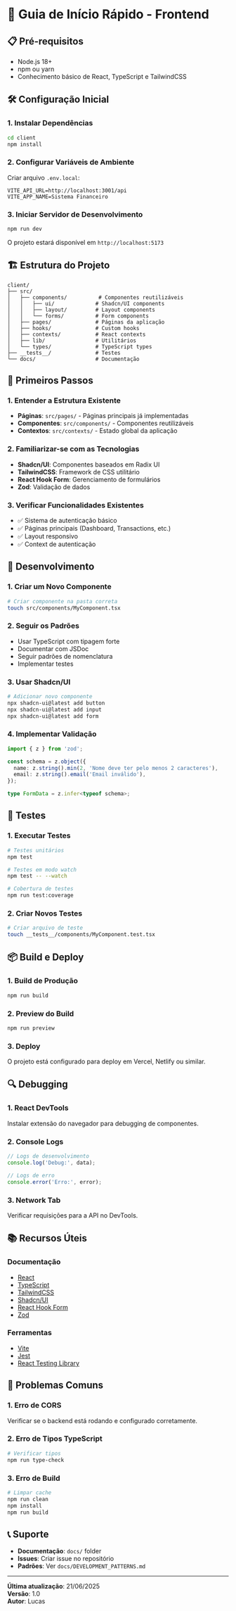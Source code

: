 # 🚀 Guia de Início Rápido - Frontend

## 📋 Pré-requisitos

- Node.js 18+ 
- npm ou yarn
- Conhecimento básico de React, TypeScript e TailwindCSS

## 🛠️ Configuração Inicial

### 1. Instalar Dependências

```bash
cd client
npm install
```

### 2. Configurar Variáveis de Ambiente

Criar arquivo `.env.local`:

```env
VITE_API_URL=http://localhost:3001/api
VITE_APP_NAME=Sistema Financeiro
```

### 3. Iniciar Servidor de Desenvolvimento

```bash
npm run dev
```

O projeto estará disponível em `http://localhost:5173`

## 🏗️ Estrutura do Projeto

```
client/
├── src/
│   ├── components/          # Componentes reutilizáveis
│   │   ├── ui/             # Shadcn/UI components
│   │   ├── layout/         # Layout components
│   │   └── forms/          # Form components
│   ├── pages/              # Páginas da aplicação
│   ├── hooks/              # Custom hooks
│   ├── contexts/           # React contexts
│   ├── lib/                # Utilitários
│   └── types/              # TypeScript types
├── __tests__/              # Testes
└── docs/                   # Documentação
```

## 🎯 Primeiros Passos

### 1. Entender a Estrutura Existente

- **Páginas**: `src/pages/` - Páginas principais já implementadas
- **Componentes**: `src/components/` - Componentes reutilizáveis
- **Contextos**: `src/contexts/` - Estado global da aplicação

### 2. Familiarizar-se com as Tecnologias

- **Shadcn/UI**: Componentes baseados em Radix UI
- **TailwindCSS**: Framework de CSS utilitário
- **React Hook Form**: Gerenciamento de formulários
- **Zod**: Validação de dados

### 3. Verificar Funcionalidades Existentes

- ✅ Sistema de autenticação básico
- ✅ Páginas principais (Dashboard, Transactions, etc.)
- ✅ Layout responsivo
- ✅ Context de autenticação

## 🔧 Desenvolvimento

### 1. Criar um Novo Componente

```bash
# Criar componente na pasta correta
touch src/components/MyComponent.tsx
```

### 2. Seguir os Padrões

- Usar TypeScript com tipagem forte
- Documentar com JSDoc
- Seguir padrões de nomenclatura
- Implementar testes

### 3. Usar Shadcn/UI

```bash
# Adicionar novo componente
npx shadcn-ui@latest add button
npx shadcn-ui@latest add input
npx shadcn-ui@latest add form
```

### 4. Implementar Validação

```typescript
import { z } from 'zod';

const schema = z.object({
  name: z.string().min(2, 'Nome deve ter pelo menos 2 caracteres'),
  email: z.string().email('Email inválido'),
});

type FormData = z.infer<typeof schema>;
```

## 🧪 Testes

### 1. Executar Testes

```bash
# Testes unitários
npm test

# Testes em modo watch
npm test -- --watch

# Cobertura de testes
npm run test:coverage
```

### 2. Criar Novos Testes

```bash
# Criar arquivo de teste
touch __tests__/components/MyComponent.test.tsx
```

## 📦 Build e Deploy

### 1. Build de Produção

```bash
npm run build
```

### 2. Preview do Build

```bash
npm run preview
```

### 3. Deploy

O projeto está configurado para deploy em Vercel, Netlify ou similar.

## 🔍 Debugging

### 1. React DevTools

Instalar extensão do navegador para debugging de componentes.

### 2. Console Logs

```typescript
// Logs de desenvolvimento
console.log('Debug:', data);

// Logs de erro
console.error('Erro:', error);
```

### 3. Network Tab

Verificar requisições para a API no DevTools.

## 📚 Recursos Úteis

### Documentação
- [React](https://react.dev/)
- [TypeScript](https://www.typescriptlang.org/)
- [TailwindCSS](https://tailwindcss.com/)
- [Shadcn/UI](https://ui.shadcn.com/)
- [React Hook Form](https://react-hook-form.com/)
- [Zod](https://zod.dev/)

### Ferramentas
- [Vite](https://vitejs.dev/)
- [Jest](https://jestjs.io/)
- [React Testing Library](https://testing-library.com/docs/react-testing-library/intro/)

## 🚨 Problemas Comuns

### 1. Erro de CORS

Verificar se o backend está rodando e configurado corretamente.

### 2. Erro de Tipos TypeScript

```bash
# Verificar tipos
npm run type-check
```

### 3. Erro de Build

```bash
# Limpar cache
npm run clean
npm install
npm run build
```

## 📞 Suporte

- **Documentação**: `docs/` folder
- **Issues**: Criar issue no repositório
- **Padrões**: Ver `docs/DEVELOPMENT_PATTERNS.md`

---

**Última atualização**: 21/06/2025  
**Versão**: 1.0  
**Autor**: Lucas 